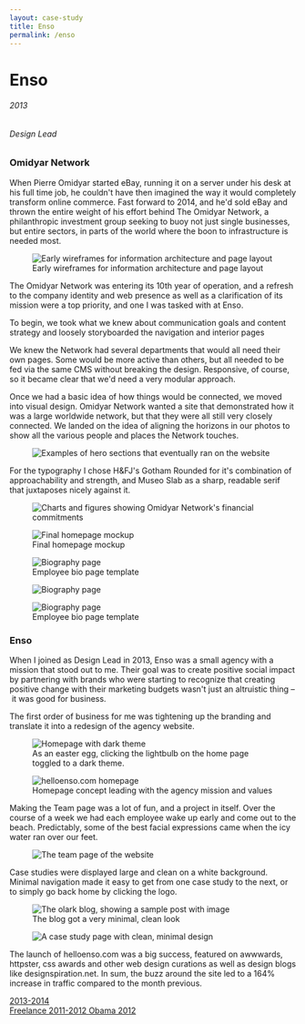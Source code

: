 ```yaml
---
layout: case-study
title: Enso
permalink: /enso
---
```


<div class="page-hero-wrapper">
  <div class="slideshow">
    <div class="slide__bg slide__bg--8"></div>
    <h1 class="word">Enso</h1>
  </div>
  <h6 class="page-subhead-timespan">
    2013
  </h6>
  <h6 class="page-subhead-responsibilities">
    Design Lead
  </h6>
</div>


<div class="page-body-wrapper">
  <h3 class="page-body-subhead">
    Omidyar Network
  </h3>
  <p class="page-body-copy">
    When Pierre Omidyar started eBay, running it on a server under his desk at his full time job, he couldn't have then imagined the way it would completely transform online commerce. Fast forward to 2014, and he'd sold eBay and thrown the entire weight of his effort behind The Omidyar Network, a philanthropic investment group seeking to buoy not just single businesses, but entire sectors, in parts of the world where the boon to infrastructure is needed most.
  </p>

  <figure class="figure-pullout">
    <img src="img/omidyar/omidyar-wires-1.png" class="omidyar-wires-img" alt="Early wireframes for information architecture and page layout" />
    <figcaption class="case-study-caption">Early wireframes for information architecture and page layout</figcaption>
  </figure>

  <p class="page-body-copy">
    The Omidyar Network was entering its 10th year of operation, and a refresh to the company identity and web presence as well as a clarification of its mission were a top priority, and one I was tasked with at Enso.
  </p>

  <p class="page-body-copy">
    To begin, we took what we knew about communication goals and content strategy and loosely storyboarded the navigation and interior pages
  </p>

  <p class="page-body-copy">
    We knew the Network had several departments that would all need their own pages. Some would be more active than others, but all needed to be fed via the same CMS without breaking the design. Responsive, of course, so it became clear that we'd need a very modular approach.
  </p>

  <p class="page-body-copy">
    Once we had a basic idea of how things would be connected, we moved into visual design. Omidyar Network wanted a site that demonstrated how it was a large worldwide network, but that they were all still very closely connected. We landed on the idea of aligning the horizons in our photos to show all the various people and places the Network touches.
  </p>

  <figure class="figure-inline">
    <img src="img/omidyar/omidyar-1.jpg" class="omidyar-hero-sections-img" alt="Examples of hero sections that eventually ran on the website" />
    <figcaption class="case-study-caption"></figcaption>
  </figure>

  <p class="page-body-copy">
    For the typography I chose H&FJ's Gotham Rounded for it's combination of approachability and strength, and Museo Slab as a sharp, readable serif that juxtaposes nicely against it.
  </p>

  <figure class="figure-inline">
    <img src="img/omidyar/omidyar-type.jpg" class="omidyar-type-img" alt="Charts and figures showing Omidyar Network's financial commitments" />
    <figcaption class="case-study-caption"></figcaption>
  </figure>

  <figure class="figure-inline">
    <img src="img/omidyar/Omidyar_home.jpg" class="omidyar-home-img" alt="Final homepage mockup" />
    <figcaption class="case-study-caption">Final homepage mockup</figcaption>
  </figure>

  <figure class="figure-inline">
    <img src="img/omidyar/Omidyar_bio.jpg" class="omidyar-bio-img" alt="Biography page" />
    <figcaption class="case-study-caption">Employee bio page template</figcaption>
  </figure>

  <figure class="figure-inline">
    <img src="img/omidyar/Omidyar_people.jpg" class="omidyar-people-img" alt="Biography page" />
    <figcaption class="case-study-caption"></figcaption>
  </figure>

  <figure class="figure-inline">
    <img src="img/omidyar/Omidyar_initiative.jpg" class="omidyar-initiative-img" alt="Biography page" />
    <figcaption class="case-study-caption">Employee bio page template</figcaption>
  </figure>

  <h3 class="page-body-subhead">
    Enso
  </h3>
  <p class="page-body-copy">
    When I joined as Design Lead in 2013, Enso was a small agency with a mission that stood out to me. Their goal was to create positive social impact by partnering with brands who were starting to recognize that creating positive change with their marketing budgets wasn't just an altruistic thing – it was good for business.
  </p>

  <p class="page-body-copy">
    The first order of business for me was tightening up the branding and translate it into a redesign of the agency website.
  </p>

  <figure class="figure-pullout">
    <img src="img/enso/Enso_home_dark.jpg" class="enso-home-dark-img" alt="Homepage with dark theme" />
    <figcaption class="case-study-caption">As an easter egg, clicking the lightbulb on the home page toggled to a dark theme.</figcaption>
  </figure>

  <figure class="figure-inline">
    <img src="img/enso/Enso_home_light.jpg" class="enso-home-light-img" alt="helloenso.com homepage" />
    <figcaption class="case-study-caption">Homepage concept leading with the agency mission and values</figcaption>
  </figure>

  <p class="page-body-copy">
    Making the Team page was a lot of fun, and a project in itself. Over the course of a week we had each employee wake up early and come out to the beach. Predictably, some of the best facial expressions came when the icy water ran over our feet.
  </p>

  <figure class="figure-inline">
    <img src="img/enso/Enso_team.jpg" class="enso-team-img" alt="The team page of the website" />
    <figcaption class="case-study-caption"></figcaption>
  </figure>

  <p class="page-body-copy">
    Case studies were displayed large and clean on a white background. Minimal navigation made it easy to get from one case study to the next, or to simply go back home by clicking the logo.
  </p>

  <figure class="figure-pullout">
    <img src="img/enso/enso_blog.jpg" class="enso-blog-img" alt="The olark blog, showing a sample post with image" />
    <figcaption class="case-study-caption">The blog got a very minimal, clean look</figcaption>
  </figure>

  <figure class="figure-inline">
    <img src="img/enso/enso_gates.jpg" class="enso-case-study-img" alt="A case study page with clean, minimal design" />
    <figcaption class="case-study-caption"></figcaption>
  </figure>

  <p class="page-body-copy">
    The launch of helloenso.com was a big success, featured on awwwards, httpster, css awards and other web design curations as well as design blogs like designspiration.net. In sum, the buzz around the site led to a 164% increase in traffic compared to the month previous.
  </p>


  <nav class="case-study-end-nav">
    <a href="/freelance" class="case-study-previous-link freelance-next-link">
      <div class="next-link-timespan">
        2013-2014
      </div>
      Freelance
    </a>
    <a href="/ofa" class="case-study-next-link">
      <span class="next-link-timespan">
        2011-2012
      </span>
      Obama 2012
    </a>
  </nav>

</div>


<script>
  {
    const effects = [
      {
        options: {
          shapeColors: ['#A2D48B','#a375dc','#f14c4f','#90c9f9','#fbb041'],
          shapesOnTop: true
        },
        hide: {
          shapesAnimationOpts: {
            duration: 50,
            easing: 'easeOutExpo',
            translateX: t => t.dataset.tx,
            translateY: t => t.dataset.ty,
            scale: 0,
            rotate: 0,
            opacity: {
              value: 0,
              duration: 50,
              easing: 'linear'
            }
          }
        },
        show: {
          shapesAnimationOpts: {
            duration: () => anime.random(1000,3000),
            delay: (t,i) => i*20,
            easing: 'easeOutElastic',
            translateX: t => {
              const tx = anime.random(-250,250);
              t.dataset.tx = tx;
              return [0,tx];
            },
            translateY: t => {
              const ty = anime.random(-250,250);
              t.dataset.ty = ty;
              return [0,ty];
            },
            scale: t => {
              const s = randomBetween(0.1,0.6);
              t.dataset.s = s;
              return [s,s];
            },
            rotate: () => anime.random(-90,90),
            opacity: {
              value: .6,
              duration: 1000,
              easing: 'linear'
            }
          }
        }
      },
    ];

    class Slideshow {
      constructor(el) {
        this.DOM = {};
        this.DOM.el = el;
        this.DOM.slides = Array.from(this.DOM.el.querySelectorAll('.slide'));
        this.DOM.bgs = Array.from(this.DOM.el.querySelectorAll('.slide__bg'));
        this.DOM.words = Array.from(this.DOM.el.querySelectorAll('.word'));
        this.slidesTotal = this.DOM.slides.length;
        this.current = 0;
        this.words = [];
        this.DOM.words.forEach((word, pos) => {
          this.words.push(new Word(word, effects[pos].options));
        });

        this.isAnimating = true;
        this.words[this.current].show(effects[this.current].show).then(() => this.isAnimating = false);
      }
      show(direction) {
        if ( this.isAnimating ) return;
        this.isAnimating = true;

        let newPos;
        let currentPos = this.current;
        if ( direction === 'next' ) {
          newPos = currentPos < this.slidesTotal - 1 ? currentPos+1 : 0;
        }
        else if ( direction === 'prev' ) {
          newPos = currentPos > 0 ? currentPos-1 : this.slidesTotal - 1;
        }

        this.DOM.slides[newPos].style.opacity = 1;
        this.DOM.bgs[newPos].style.transform = 'none';
        anime({
          targets: this.DOM.bgs[currentPos],
          duration: 600,
          easing: [0.2,1,0.3,1],
          translateY: ['0%', direction === 'next' ? '-100%' : '100%'],
          complete: () => {
            this.DOM.slides[currentPos].classList.remove('slide--current');
            this.DOM.slides[currentPos].style.opacity = 0;
            this.DOM.slides[newPos].classList.add('slide--current');
            this.words[newPos].show(effects[newPos].show).then(() => this.isAnimating = false);
          }
        });

        this.words[newPos].hide();
        this.words[this.current].hide(effects[currentPos].hide).then(() => {

          this.current = newPos;
        });
      }
      }

    const slideshow = new Slideshow(document.querySelector('.slideshow'));
    document.querySelector('.slidenav__item--prev').addEventListener('click', () => slideshow.show('prev') );
    document.querySelector('.slidenav__item--next').addEventListener('click', () => slideshow.show('next') );
    document.addEventListener('keydown', (ev) => {
      const keyCode = ev.keyCode || ev.which;
      if ( keyCode === 37 ) {
        slideshow.show('prev');
      }
      else if ( keyCode === 39 ) {
        slideshow.show('next');
      }
    });
  }
</script>
